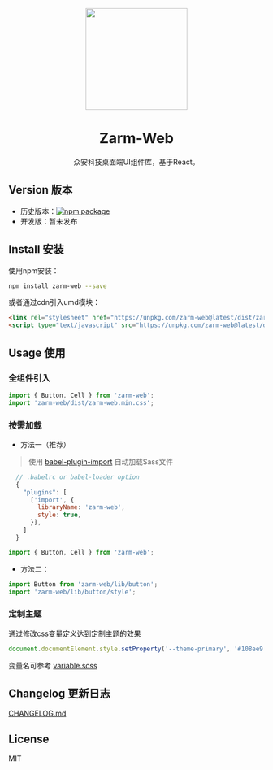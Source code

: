 <p align="center">
  <img width="200" src="https://zarm.design/images/logo.ce68565d.svg">
</p>

<h1 align="center">Zarm-Web</h1>

<div align="center">
  众安科技桌面端UI组件库，基于React。
</div>

## Version 版本

- 历史版本：[![npm package](https://img.shields.io/npm/v/dragon-ui.svg)](https://www.npmjs.org/package/dragon-ui)
- 开发版：暂未发布


## Install 安装


使用npm安装：
```bash
npm install zarm-web --save
```

或者通过cdn引入umd模块：
```html
<link rel="stylesheet" href="https://unpkg.com/zarm-web@latest/dist/zarm-web.min.css">
<script type="text/javascript" src="https://unpkg.com/zarm-web@latest/dist/zarm-web.min.js"></script>
```

## Usage 使用

### 全组件引入

```js
import { Button, Cell } from 'zarm-web';
import 'zarm-web/dist/zarm-web.min.css';
```

### 按需加载

- 方法一（推荐）

> 使用 [babel-plugin-import](https://github.com/ant-design/babel-plugin-import) 自动加载Sass文件

```js
  // .babelrc or babel-loader option
  {
    "plugins": [
      ['import', {
        libraryName: 'zarm-web',
        style: true,
      }],
    ]
  }
```

```js
import { Button, Cell } from 'zarm-web';
```

- 方法二：

```js
import Button from 'zarm-web/lib/button';
import 'zarm-web/lib/button/style';
```

### 定制主题

通过修改css变量定义达到定制主题的效果

```js
document.documentElement.style.setProperty('--theme-primary', '#108ee9');
```

变量名可参考 [variable.scss](https://github.com/JeromeLin/zarm-web/blob/dev-zarm-web/components/style/themes/variable.scss)

## Changelog 更新日志

[CHANGELOG.md](https://github.com/JeromeLin/zarm-web/blob/dev-zarm-web/CHANGELOG.md)

## License

MIT
